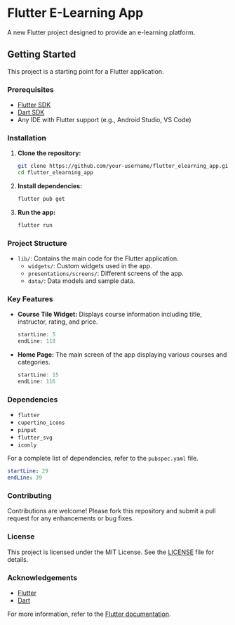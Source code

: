 # Flutter E-Learning App

A new Flutter project designed to provide an e-learning platform.

## Getting Started

This project is a starting point for a Flutter application.

### Prerequisites

- [Flutter SDK](https://flutter.dev/docs/get-started/install)
- [Dart SDK](https://dart.dev/get-dart)
- Any IDE with Flutter support (e.g., Android Studio, VS Code)

### Installation

1. **Clone the repository:**
   ```sh
   git clone https://github.com/your-username/flutter_elearning_app.git
   cd flutter_elearning_app
   ```

2. **Install dependencies:**
   ```sh
   flutter pub get
   ```

3. **Run the app:**
   ```sh
   flutter run
   ```

### Project Structure

- `lib/`: Contains the main code for the Flutter application.
  - `widgets/`: Custom widgets used in the app.
  - `presentations/screens/`: Different screens of the app.
  - `data/`: Data models and sample data.

### Key Features

- **Course Tile Widget:**
  Displays course information including title, instructor, rating, and price.
  ```dart:lib/widgets/course_tile.dart
  startLine: 5
  endLine: 118
  ```

- **Home Page:**
  The main screen of the app displaying various courses and categories.
  ```dart:lib/presentations/screens/home_page.dart
  startLine: 15
  endLine: 116
  ```

### Dependencies

- `flutter`
- `cupertino_icons`
- `pinput`
- `flutter_svg`
- `iconly`

For a complete list of dependencies, refer to the `pubspec.yaml` file.
```yaml:pubspec.yaml
startLine: 29
endLine: 39
```

### Contributing

Contributions are welcome! Please fork this repository and submit a pull request for any enhancements or bug fixes.

### License

This project is licensed under the MIT License. See the [LICENSE](LICENSE) file for details.

### Acknowledgements

- [Flutter](https://flutter.dev/)
- [Dart](https://dart.dev/)

For more information, refer to the [Flutter documentation](https://docs.flutter.dev/).